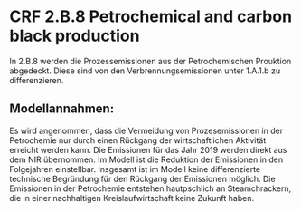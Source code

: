 # CRF 2.B.8 Petrochemical and carbon black production

In 2.B.8 werden die Prozessemissionen aus der Petrochemischen Prouktion abgedeckt.
Diese sind von den Verbrennungsemissionen unter 1.A.1.b zu differenzieren.

## Modellannahmen:
    
Es wird angenommen, dass die Vermeidung von Prozesemissionen in der Petrochemie nur durch einen Rückgang der wirtschaftlichen Aktivität erreicht werden kann. Die Emissionen für das Jahr 2019 werden direkt aus dem NIR übernommen. Im Modell ist die Reduktion der Emissionen in den Folgejahren einstellbar. Insgesamt ist im Modell keine differenzierte technische Begründung für den Rückgang der Emissionen möglich. Die Emissionen in der Petrochemie entstehen hautpschlich an Steamchrackern, die in einer nachhaltigen Kreislaufwirtschaft keine Zukunft haben.
